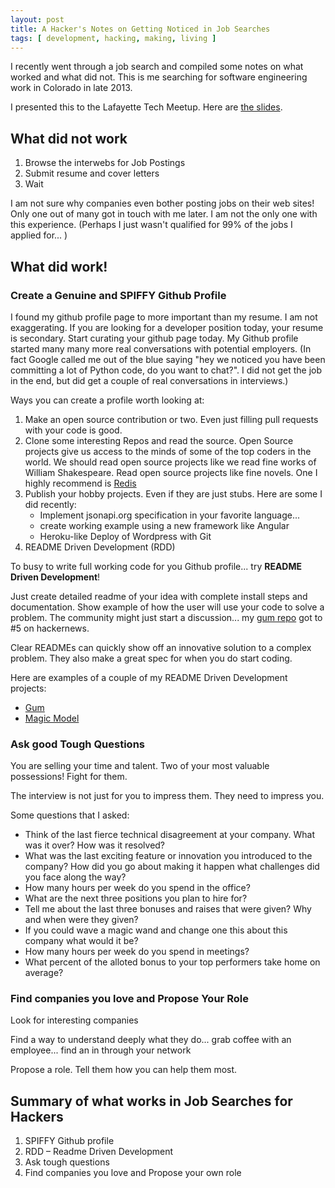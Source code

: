 ```yaml
---
layout: post
title: A Hacker's Notes on Getting Noticed in Job Searches
tags: [ development, hacking, making, living ]
---
```


I recently went through a job search and compiled some notes on what worked and what did not. This is me searching for software engineering work in Colorado in late 2013.

I presented this to the Lafayette Tech Meetup. Here are [the slides](https://www.dropbox.com/s/z9lasevvjrsgq91/lafayette-tech-getting-noticed-in-a-job-search.pdf).


What did not work
----

1. Browse the interwebs for Job Postings
1. Submit resume and cover letters
1. Wait 

I am not sure why companies even bother posting jobs on their web sites! Only one out of many got in touch with me later. I am not the only one with this experience. (Perhaps I just wasn't qualified for 99% of the jobs I applied for... )

What did work!
----

### Create a Genuine and SPIFFY Github Profile

I found my github profile page to more important than my resume. I am not exaggerating. If you are looking for a developer position today, your resume is secondary. Start curating your github page today. My Github profile started many many more real conversations with potential employers. (In fact Google called me out of the blue saying "hey we noticed you have been committing a lot of Python code, do you want to chat?". I did not get the job in the end, but did get a couple of real conversations in interviews.)

Ways you can create a profile worth looking at:

1. Make an open source contribution or two. Even just filling pull requests with your code is good.
1. Clone some interesting Repos and read the source. Open Source projects give us access to the minds of some of the top coders in the world. We should read open source projects like we read fine works of William Shakespeare. Read open source projects like fine novels. One I highly recommend is [Redis](https://github.com/antirez/redis)
1. Publish your hobby projects. Even if they are just stubs. Here are some I did recently:
   * Implement jsonapi.org specification in your favorite language... 
   * create working example using a new framework like Angular
   * Heroku-like Deploy of Wordpress with Git
1. README Driven Development (RDD)

To busy to write full working code for you Github profile... try **README Driven Development**!

Just create detailed readme of your idea with complete install steps and documentation. Show example of how the user will use your code to solve a problem. The community might just start a discussion... my [gum repo](https://github.com/saintsjd/gum) got to #5 on hackernews.

Clear READMEs can quickly show off an innovative solution to a complex problem. They also make a great spec for when you do start coding.

Here are examples of a couple of my README Driven Development projects:

* [Gum](https://github.com/saintsjd/gum)
* [Magic Model](https://github.com/saintsjd/magic_model)

### Ask good Tough Questions

You are selling your time and talent. Two of your most valuable possessions! Fight for them. 

The interview is not just for you to impress them. They need to impress you.

Some questions that I asked:

* Think of the last fierce technical disagreement at your company. What was it over? How was it resolved?
* What was the last exciting feature or innovation you introduced to the company? How did you go about making it happen what challenges did you face along the way?
* How many hours per week do you spend in the office?
* What are the next three positions you plan to hire for?
* Tell me about the last three bonuses and raises that were given? Why and when were they given? 
* If you could wave a magic wand and change one this about this company what would it be?
* How many hours per week do you spend in meetings?
* What percent of the alloted bonus to your top performers take home on average?

### Find companies you love and Propose Your Role

Look for interesting companies

Find a way to understand deeply what they do... grab coffee with an employee... find an in through 
your network

Propose a role. Tell them how you can help them most.

Summary of what works in Job Searches for Hackers
---

1. SPIFFY Github profile
2. RDD – Readme Driven Development 
3. Ask tough questions
4. Find companies you love and Propose your own role